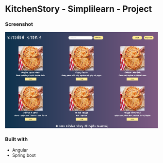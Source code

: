 # KitchenStory - Simplilearn - Project

### Screenshot

![](./img/img.png)


### Built with

- Angular
- Spring boot

